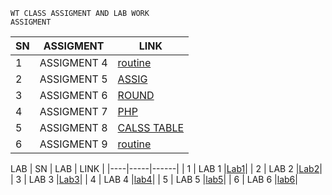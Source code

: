     WT CLASS ASSIGMENT AND LAB WORK
    ASSIGMENT 
    
| SN | ASSIGMENT | LINK |
|----|-----------|------|  
| 1  | ASSIGMENT 4| [routine](./Assignment/assignment%204/routine.html)| 
| 2  | ASSIGMENT 5| [ASSIG](./Assignment/assignment%205/colorpalettes.html)|
| 3  | ASSIGMENT 6| [ROUND](./Assignment/assignment%206/index.html)|
| 4  | ASSIGMENT 7| [PHP](./Assignment/assignment%207/project1/index.php)|
| 5  | ASSIGMENT 8| [CALSS TABLE](./Assignment/Assignment%208/class.php)|
| 6  | ASSIGMENT 9| [routine](./Assignment/Assignment%209/students/index.php)| 

LAB
| SN | LAB | LINK |
|----|-----|------|
| 1  | LAB 1 |[Lab1](./LAB/WT-Lab-1/lab1.html)|
| 2  | LAB 2 |[Lab2](./LAB/WT-Lab-2/button.html)|
| 3  | LAB 3 |[Lab3](./LAB/WT-LAB-3/colorpalettes.html)|
| 4  | LAB 4 |[lab4](./LAB/WT-LAB-4/404.html)|
| 5  | LAB 5 |[lab5](./LAB/WT-LAB-5/arrayrev.html)|
| 6  | LAB 6 |[lab6](./LAB/WT-LAB-6/cw1.html)|
